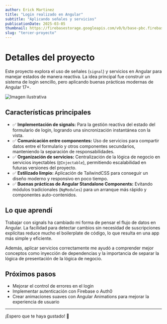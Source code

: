 ```yaml
---
author: Erick Martinez
title: "Login realizado en Angular"
subtitle: "Aplicando señales y servicios"
publicationDate: 2025-03-05
thumbnail: https://firebasestorage.googleapis.com/v0/b/base-pbc.firebasestorage.app/o/hero_Z5hHnO.png?alt=media&token=d0de645c-d111-4305-a8fc-cd7e2c8dd512
slug: "tercer-proyecto"
---
```


# Detalles del proyecto

Este proyecto explora el uso de señales (`signal`) y servicios en Angular para manejar estados de manera reactiva. La idea principal fue construir un sistema de login sencillo, pero aplicando buenas prácticas modernas de Angular 17+.

![Imagen ilustrativa](https://firebasestorage.googleapis.com/v0/b/base-pbc.firebasestorage.app/o/maxresdefault%20(1).jpg?alt=media&token=4b912f3c-56aa-4399-9a74-68392ce7bca1)

## Características principales

- ✅ **Implementación de signals:** Para la gestión reactiva del estado del formulario de login, logrando una sincronización instantánea con la vista.
- ✅ **Comunicación entre componentes:** Uso de servicios para compartir datos entre el formulario y otros componentes secundarios, manteniendo la separación de responsabilidades.
- ✅ **Organización de servicios:** Centralización de la lógica de negocio en servicios inyectables (`@Injectable`), permitiendo escalabilidad en futuras versiones del proyecto.
- ✅ **Estilizado limpio:** Aplicación de TailwindCSS para conseguir un diseño moderno y responsivo en poco tiempo.
- ✅ **Buenas prácticas de Angular Standalone Components:** Evitando módulos tradicionales (`NgModules`) para un arranque más rápido y componentes auto-contenidos.

## Lo que aprendí

Trabajar con signals ha cambiado mi forma de pensar el flujo de datos en Angular. La facilidad para detectar cambios sin necesidad de suscripciones explícitas reduce mucho el boilerplate de código, lo que resulta en una app más simple y eficiente.

Además, aplicar servicios correctamente me ayudó a comprender mejor conceptos como inyección de dependencias y la importancia de separar la lógica de presentación de la lógica de negocio.

## Próximos pasos

- Mejorar el control de errores en el login
- Implementar autenticación con Firebase o Auth0
- Crear animaciones suaves con Angular Animations para mejorar la experiencia de usuario

---

¡Espero que te haya gustado! 🚀

